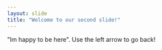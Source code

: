 ```yaml
---
layout: slide
title: "Welcome to our second slide!"
---
```

"Im happy to be here".
Use the left arrow to go back!
